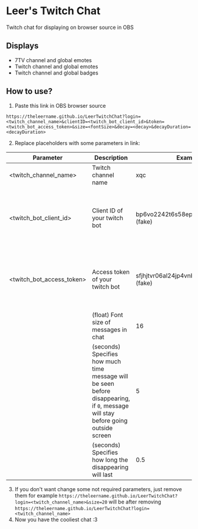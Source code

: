# Leer's Twitch Chat
Twitch chat for displaying on browser source in OBS

## Displays
- 7TV channel and global emotes
- Twitch channel and global emotes
- Twitch channel and global badges

## How to use?
1. Paste this link in OBS browser source
```
https://theleername.github.io/LeerTwitchChat?login=<twitch_channel_name>&clientID=<twitch_bot_client_id>&token=<twitch_bot_access_token>&size=<fontSize>&decay=<decay>&decayDuration=<decayDuration>
```
2. Replace placeholders with some parameters in link:

| Parameter | Description | Example | Required |
|---|---|---|---|
| <twitch_channel_name> | Twitch channel name | xqc | Yes |
| <twitch_bot_client_id> | Client ID of your twitch bot | bp6vo2242t6s58epgeck17dabsabu1 (fake) | No (if didnt specified, emotes and badges will be not displayed) |
| <twitch_bot_access_token> | Access token of your twitch bot | sfjhjtvr06al24jp4vnbj8km3njc91 (fake) | No (if didnt specified, emotes and badges will be not displayed) |
| <fontSize> | (float) Font size of messages in chat | 16 | No (default value: `16`) |
| <decay> | (seconds) Specifies how much time message will be seen before disappearing, if `0`, message will stay before going outside screen | 5 | No (default value: `0`) |
| <decayDuration> | (seconds) Specifies how long the disappearing will last | 0.5 |  |
3. If you don't want change some not required parameters, just remove them
for example `https://theleername.github.io/LeerTwitchChat?login=<twitch_channel_name>&size=20` will be after removing `https://theleername.github.io/LeerTwitchChat?login=<twitch_channel_name>`
4. Now you have the cooliest chat :3
